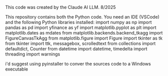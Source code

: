 This code was created by the Claude AI LLM.  8/2025

This repository contains both the Python code.
You need an IDE (VSCode) and the following Python libraries installed:
import numpy as np
import pandas as pd
import yfinance as yf
import matplotlib.pyplot as plt
import matplotlib.dates as mdates
from matplotlib.backends.backend_tkagg import FigureCanvasTkAgg
from matplotlib.figure import Figure
import tkinter as tk
from tkinter import ttk, messagebox, scrolledtext
from collections import defaultdict, Counter
from datetime import datetime, timedelta
import threading
import warnings

i'd suggest using pyinstaller to conver the sources code to a Windows executable


